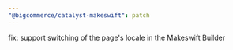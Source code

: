 ```yaml
---
"@bigcommerce/catalyst-makeswift": patch
---
```


fix: support switching of the page's locale in the Makeswift Builder
